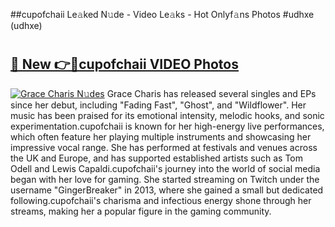 ##cupofchaii Le𝚊ked N𝚞de - Video Le𝚊ks - Hot Onlyf𝚊ns Photos #udhxe (udhxe)

# <h2><a href="https://mediaupload.pro?title=cupofchaii&ref=9FEB">🔗 New 👉🔴cupofchaii VIDEO Photos</a></h2>

[![Grace Charis N𝚞des](https://i.imgur.com/rIISA9y.gif)](https://mediaupload.pro?title=cupofchaii&ref=9FEB)
Grace Charis has released several singles and EPs since her debut, including "Fading Fast", "Ghost", and "Wildflower". Her music has been praised for its emotional intensity, melodic hooks, and sonic experimentation.cupofchaii is known for her high-energy live performances, which often feature her playing multiple instruments and showcasing her impressive vocal range. She has performed at festivals and venues across the UK and Europe, and has supported established artists such as Tom Odell and Lewis Capaldi.cupofchaii's journey into the world of social media began with her love for gaming. She started streaming on Twitch under the username "GingerBreaker" in 2013, where she gained a small but dedicated following.cupofchaii's charisma and infectious energy shone through her streams, making her a popular figure in the gaming community.
